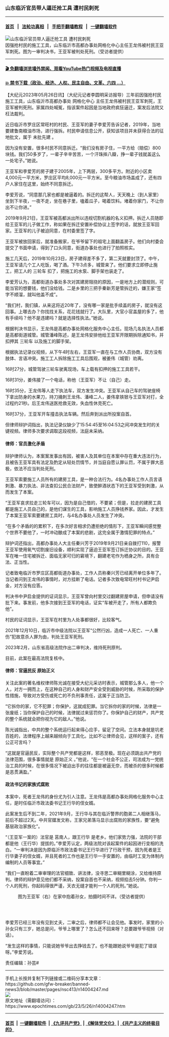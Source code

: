 ### 山东临沂官员带人逼迁抢工具 遭村民刺死
------------------------

#### [首页](https://github.com/gfw-breaker/banned-news3/blob/master/README.md) &nbsp;&nbsp;|&nbsp;&nbsp; [法轮功真相](https://github.com/begood0513/basic/blob/master/README.md)  &nbsp;&nbsp;|&nbsp;&nbsp; [手把手翻墙教程](https://github.com/gfw-breaker/guides/wiki)  &nbsp;&nbsp;|&nbsp;&nbsp; [一键翻墙软件](https://github.com/gfw-breaker/nogfw/blob/master/README.md)  



<div><img alt="山东临沂官员带人逼迁抢工具 遭村民刺死" class="attachment-djy_600_400 size-djy_600_400 wp-post-image" src="https://i.epochtimes.com/assets/uploads/2023/05/id14004265-wyjFotoJet-600x400.jpg"/>
<div class="caption">
 因强抢村民的施工工具，山东临沂市高都办事处网格化中心主任王龙伟被村民王亚军刺死。图为一审判决书，王亚军被判处死刑。（受访者提供）
</div></div><hr/>

#### [ 🎬  免翻墙浏览墙外禁闻、观看YouTube热门视频及电视直播](https://github.com/gfw-breaker/HelloWorld)

#### [ 💥  禁书下载（政治、经济、人权、民主自由、文革、六四 ...）](https://github.com/gfw-breaker/books/blob/master/README.md)

<div><p>
 【大纪元2023年05月26日讯】（大纪元记者李圆明采访报导）三年前因强抢村民施工工具，山东临沂市高都办事处
 <ok href="https://www.epochtimes.com/gb/tag/%E7%BD%91%E6%A0%BC%E5%8C%96%E4%B8%AD%E5%BF%83.html">
  网格化中心
 </ok>
 主任王龙伟被村民王亚军刺死，王亚军被判死刑。家属四处喊冤，指该案件起因是当地政府疯狂逼迁，案发后法院又枉法裁判。
</p>
<p>
 近日临沂市罗庄区常旺村的村民、王亚军的妻子李爱芳告诉记者，2019年，当地要建鲁南粮油市场，进行强拆。村民申请信息公开，获知该项目并未获得合法的征地批文，属于
 <ok href="https://www.epochtimes.com/gb/tag/%E6%9C%AA%E6%89%B9%E5%85%88%E5%BB%BA.html">
  未批先建
 </ok>
 。
</p>
<p>
 因为没有安置，很多村民不同意拆迁。“我们没有房子住，一平方给（赔偿）800块钱。我们50多岁了，一辈子辛辛苦苦，一个汗珠摔八瓣，挣一辈子钱就盖这么一处宅子。”她说。
</p>
<p>
 王亚军和李爱芳的房子建于2005年，上下两层，300多平方。附近的小区卖4,000元一平方米，罗庄区平均8,000元一平方米。至今粮油市场盖成了，还有四户人家住在这里，始终不同意拆迁。
</p>
<p>
 李爱芳说，“同意那几家也都是被逼着的。拆迁的这帮人，天天晚上（到人家里）坐到下半夜，一夜不走，坐在巷子里，嗑着瓜子，喝着饮料。堵着你家门，不让你出不让你进。”
</p>
<p>
 2019年9月21日，王亚军被高都派出所以违规切割机器的名义扣押。拆迁人员随即给王亚军的儿子做工作，称如果在拆迁安置补偿协议上签字的话，就放王亚军回家。王亚军的儿子被迫同意，在村委里签了字。
</p>
<p>
 王亚军被放回家后，就准备搬家，在爷爷留下的祖宅上面翻盖房子。他们向村委会提交了书面申请，得到了口头同意，街道办事处也进行了拍照核实。
</p>
<p>
 施工几天后，2019年10月23日，房子建得差不多了，第二天就要封顶了。中午，王亚军请几个工人吃饭，喝了酒。下午3点多，城管来了。他们要求立即停止施工，把工人的
 <ok href="https://www.epochtimes.com/gb/tag/%E4%B8%89%E8%BD%AE%E8%BD%A6.html">
  三轮车
 </ok>
 扣了，把施工的水泵、脚手架也装走了。
</p>
<p>
 李爱芳认为，高都街道办事处多次对其建房阻挠的原因，一是地方上的潜规则，可能当官的想要钱，他们没给钱。二是乡里的三把手秦新芳是管拆迁的，嫌王家“签字不顺溜，就叫他盖不成”。
</p>
<p>
 “我们村，我们镇，从来这将近20年了，没有哪一家是批手续盖的房子，就没有这回事。上哪去办？你找找关系，花花钱就行了。大队里，大官小官盖屋的多了，他有手续吗？他不是违建吗？就是选择性执法。”她说。
</p>
<p>
 根据判决书显示，王龙伟是高都办事处网格化服务中心主任。现场几名执法人员都是高都街道城管。城管潘峰陈述，是王龙伟安排他给王亚军开限期拆除通知书，并扣押其
 <ok href="https://www.epochtimes.com/gb/tag/%E4%B8%89%E8%BD%AE%E8%BD%A6.html">
  三轮车
 </ok>
 以及施工的脚手架。
</p>
<p>
 根据执法记录仪视频，从下午4时左右，王亚军一直在与工作人员协商，双方没有肢体、言语冲突。施工工人拆除施工工具后围观，被姜伟（城管）劝离。
</p>
<p>
 16时27分，城管驾驶三轮车驶离现场，车上载有扣押的施工工具若干。
</p>
<p>
 16时31分，姜伟接了一个电话，称他（王亚军）不让（自己）走。
</p>
<p>
 16时35分，王龙伟等人走下执法车，双方发生冲突。王亚军从自己车的驾驶座椅下拿出防身的水果刀，持刀捅刺王龙伟、潘峰二人，姜伟拿铁锨与王亚军对打，全过程约21秒。后王龙伟送医抢救无效，失血性休克死亡。
</p>
<p>
 16时37分，王亚军开车撞击执法车辆。然后奔到派出所投案自首。
</p>
<p>
 但律师辩护词指出，执法记录仪缺少了15:54:45至16:04:53之间冲突发生时的关键视频。律师多次要求调取这段视频，法庭未采纳。
</p>
<h4>
 律师：官员激化矛盾
</h4>
<p>
 辩护律师认为，本案案发事出有因，被害人及其单位在本案中存在重大违法行为，且被告王亚军具有法定及酌定从轻处罚情节，并当庭自愿认罪认罚，不属于罪大恶极，依法不应当判处死刑。
</p>
<p>
 王亚军索要施工人员所有的建房工具，是一种合法行为。4名办事处工作人员言语刺激、暴力执法、非法查扣公民合法财产，致使醉酒状态下的王亚军受到刺激，从而发生了本案。
</p>
<p>
 “王亚军哀求拉走三轮车可以，因为是自己借的，不要紧；但是，拉走的建房工具都是施工人员自己的，是他们谋生的工具，影响施工人员挣钱养家。因此，才发生了本案王亚军索要建房工具时，与4名办事处人员发生了冲突。
</p>
<p>
 “在多个矛盾的的累积下，在多次好言相求仍遭拒绝的情形下，王亚军瞬间感觉整个世界不要他了，一时冲动酿成了本案的悲剧，这完全属于激情犯罪的特点。”
</p>
<p>
 辩护词还指出，高都办事处人大主任秦兴芳于2019年9月21日亲自拨打110，报警王亚军使用氧气切割废旧设备，顺利实现了逼迫王亚军签订拆迁协议的目的。王亚军在唯一住宅被拆迁、面临无家可归的窘境下，翻建老宅作为栖身之所，具有合法、正当性。
</p>
<p>
 记者致电临沂市罗庄区高都街道办事处，工作人员称秦兴芳已经离开单位多年了。当记者问到王龙伟的事情时，对方挂断了电话。记者多次致电常旺村村书记尹启金，对方没有应答。
</p>
<p>
 判决书中尹启金提供的证词显示，王亚军曾向村里交过翻建房屋申请，但申请没有批下来。事发前，他多次接到王亚军的电话，证实“车被开走了，所有人都欺负他”。
</p>
<p>
 村民的证词显示，王亚军在村里为人处事都很好，比较客气。
</p>
<p>
 2021年12月10日，临沂市中级法院以王亚军“公然行凶，造成一人死亡、一人重伤”犯故意杀人罪为由，判处王亚军死刑。
</p>
<p>
 2023年2月，山东省高级法院作出二审判决，维持死刑原判。
</p>
<p>
 目前，此案在最高法院复核中。
</p>
<h4>
 律师：官逼民反
 <ok href="https://www.epochtimes.com/gb/tag/%E5%8E%9F%E5%A7%8B%E6%AD%A3%E4%B9%89.html">
  原始正义
 </ok>
</h4>
<p>
 关注此案的著名维权律师陈光诚在接受大纪元采访时表示，城管那么多人，他一个人，对方一拥而上，在这种自己的人身和财产安全受到威胁的时候，所采取的保护性措施，导致对方受伤或死亡的不负刑事责任，这属于正当防卫。
</p>
<p>
 “它拆你的家，它不犯罪；你保护，这就成犯罪。当它拆你的家的时候，法律是一张废纸；当你保护自己的时候，法律就过来惩罚你了。你保护自己的财产，共产党的整个系统就会把你视为它的敌人。”他说。
</p>
<p>
 陈光诚指出，中共的整个系统运行起来得心应手，留足了空间。立法本身就是坑老百姓的，法律程序上越来越倾向于工具化。比如不让律师会见，这样的案子，还有公正可言吗？
</p>
<p>
 “这就是官逼民反，实际整个共产党都是这样，邪恶至极。现在必须跳出共产党的法律范围，很多事情就是
 <ok href="https://www.epochtimes.com/gb/tag/%E5%8E%9F%E5%A7%8B%E6%AD%A3%E4%B9%89.html">
  原始正义
 </ok>
 。”他说，“在一个社会不公正，司法成为一党统治工具的时候，在很多情况下被迫出手的往往都是被逼无奈，而被杀的很多时候都是恶贯满盈。”
</p>
<h4>
 政法书记的家族式腐败
</h4>
<p>
 本案中，死者王龙伟的身份尤为引人注意。王龙伟是高都办事处网格化服务中心主任，是时任临沂市政法委书记王行华的侄女婿。
</p>
<p>
 此案发生后不到二年，2021年9月，王行华与其在临沂警界的胞弟二人相继落马，前后不超过2天。中共官媒发文称，王家兄弟落马显示出腐败的家族性，要“避免基层政治家族化”。
</p>
<p>
 “（王亚军一案的）法官是
 <span class="s1">
  莒南人，跟王行华
 </span>
 是老乡。他们家势力强，法院的干部都是他（王行华）提拔的。”李爱芳认定，两级法院对该起案件的起因进行变相的洗白。“一审判决是因为原临沂市政法委书记王行华进行了行政干预，因为死者是王行华妻子的侄女婿，并且死者的工作也是王行华一手安置的，由临时工变为体制内编制的人员等事宜。”
</p>
<p>
 “我们一直盼着二审审理的法官细致、讲法律，没寻思二审糊里糊涂，又给维持原判。律师的辩护意见他们都不采纳，投案自首也不采纳，视频掐去5分钟。你判一个人的死刑，你起码得很严谨，天衣无缝才能判一个人的死刑。”她说。
</p>
<figure aria-describedby="caption-attachment-14004738" class="wp-caption aligncenter" id="attachment_14004738" style="width: 418px">
 <ok href="https://i.epochtimes.com/assets/uploads/2023/05/id14004738-wyjFotoJet-1.jpg" target="_blank">
  <img alt="" class="wp-image-14004738" src="https://i.epochtimes.com/assets/uploads/2023/05/id14004738-wyjFotoJet-1-600x750.jpg"/>
 </ok>
 <br/><figcaption class="wp-caption-text" id="caption-attachment-14004738">
  图为王亚军（右）在家中抱着孙女，拍摄时间不详。（受访者提供）
 </figcaption><br/>
</figure><br/>
<p>
 李爱芳已经三年没有见到丈夫，二审之后，律师都不让会见他。事发时，家里的小孙女只有三岁，她总是问，爷爷上哪里了？怎么还不回来呀？总要跟爷爷视频（对话）。
</p>
<p>
 “发生这样的事情，只能说她爷爷出去挣钱去了。也不能跟她说爷爷是犯了错误呀。”李爱芳说。
</p>
<p>
 责任编辑：孙芸#
</p>
</div>
<hr/>
手机上长按并复制下列链接或二维码分享本文章：<br/>
https://github.com/gfw-breaker/banned-news3/blob/master/pages/nsc413/n14004247.md <br/>
<a href='https://github.com/gfw-breaker/banned-news3/blob/master/pages/nsc413/n14004247.md'><img src='https://github.com/gfw-breaker/banned-news3/blob/master/pages/nsc413/n14004247.md.png'/></a> <br/>
原文地址（需翻墙访问）：https://www.epochtimes.com/gb/23/5/26/n14004247.htm


------------------------
#### [首页](https://github.com/gfw-breaker/banned-news3/blob/master/README.md) &nbsp;|&nbsp; [一键翻墙软件](https://github.com/gfw-breaker/nogfw/blob/master/README.md) &nbsp;| [《九评共产党》](https://github.com/gfw-breaker/9ping.md/blob/master/README.md#九评之一评共产党是什么) | [《解体党文化》](https://github.com/gfw-breaker/jtdwh.md/blob/master/README.md) | [《共产主义的终极目的》](https://github.com/gfw-breaker/gczydzjmd.md/blob/master/README.md)


<img src='http://gfw-breaker.win/banned-news3/pages/nsc413/n14004247.md' width='0px' height='0px'/>